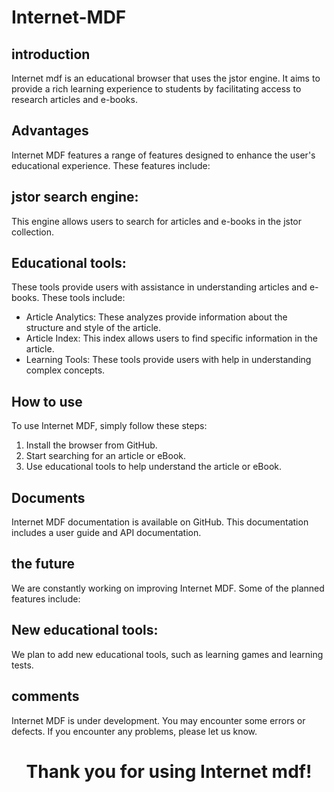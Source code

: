 # Internet-MDF



## introduction

Internet mdf is an educational browser that uses the jstor engine. It aims to provide a rich learning experience to students by facilitating access to research articles and e-books.

## Advantages

Internet MDF features a range of features designed to enhance the user's educational experience. These features include:

## jstor search engine:
This engine allows users to search for articles and e-books in the jstor collection.

## Educational tools:
These tools provide users with assistance in understanding articles and e-books. These tools include:

* Article Analytics: These analyzes provide information about the structure and style of the article.
* Article Index: This index allows users to find specific information in the article.
* Learning Tools: These tools provide users with help in understanding complex concepts.

## How to use

To use Internet MDF, simply follow these steps:

1. Install the browser from GitHub.
2. Start searching for an article or eBook.
3. Use educational tools to help understand the article or eBook.

## Documents

Internet MDF documentation is available on GitHub. This documentation includes a user guide and API documentation.

## the future

We are constantly working on improving Internet MDF. Some of the planned features include:

## New educational tools:
We plan to add new educational tools, such as learning games and learning tests.

## comments

Internet MDF is under development. You may encounter some errors or defects. If you encounter any problems, please let us know.


<div align="center">
    <h1>Thank you for using Internet mdf!</h1>
</div>

